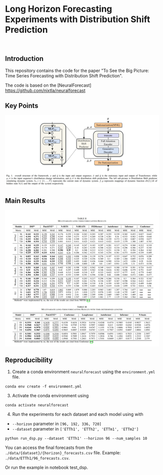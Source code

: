 # Long Horizon Forecasting Experiments with Distribution Shift Prediction

<br>

## Introduction

This repository contains the code for the paper "To See the Big Picture: Time Series Forecasting with Distribution Shift Prediction".

The code is based on the [NeuralForecast]
https://github.com/nixtla/neuralforecast

## Key Points

![alt text](https://github.com/Houyikai/distribution-shift-predictor/blob/main/pics/overall%20structure.png)

## Main Results

![alt text](https://github.com/Houyikai/distribution-shift-predictor/blob/main/pics/results.png)

## Reproducibility

1. Create a conda environment `neuralforecast` using the `environment.yml` file.

```shell
conda env create -f environment.yml
```

3. Activate the conda environment using

```shell
conda activate neuralforecast
```

4. Run the experiments for each dataset and each model using with

- `--horizon` parameter in `[96, 192, 336, 720]`
- `--dataset` parameter in `['ETTh1', 'ETTh2', 'ETTm1', 'ETTm2']`
  <br>

```shell
python run_dsp.py --dataset 'ETTh1' --horizon 96 --num_samples 10
```

You can access the final forecasts from the `./data/{dataset}/{horizon}_forecasts.csv` file. Example: `./data/ETTh1/96_forecasts.csv`.

Or run the example in notebook test_dsp.

<br><br>
